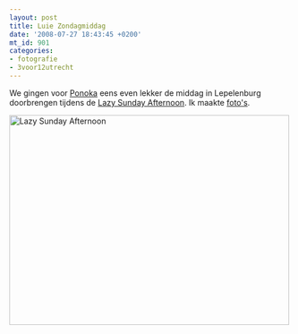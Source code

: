 ```yaml
---
layout: post
title: Luie Zondagmiddag
date: '2008-07-27 18:43:45 +0200'
mt_id: 901
categories:
- fotografie
- 3voor12utrecht
---
```

 <p>We gingen voor <a href="http://www.ponokamusic.com/">Ponoka</a> eens even lekker de middag in Lepelenburg doorbrengen tijdens de <a href="http://www.zimihc.nl/lsa/utrecht.htm">Lazy Sunday Afternoon</a>. Ik maakte <a href="http://flickr.com/photos/breun/sets/72157606401872501/">foto's</a>.</p>

<a href="http://flickr.com/photos/breun/sets/72157606401872501/"><img src="http://farm4.static.flickr.com/3278/2706404779_75b21dc9e8_d.jpg" width="500" height="375" alt="Lazy Sunday Afternoon" /></a>
